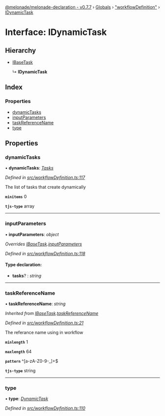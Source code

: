 [@melonade/melonade-declaration - v0.7.7](../README.md) › [Globals](../globals.md) › ["workflowDefinition"](../modules/_workflowdefinition_.md) › [IDynamicTask](_workflowdefinition_.idynamictask.md)

# Interface: IDynamicTask

## Hierarchy

* [IBaseTask](_workflowdefinition_.ibasetask.md)

  ↳ **IDynamicTask**

## Index

### Properties

* [dynamicTasks](_workflowdefinition_.idynamictask.md#dynamictasks)
* [inputParameters](_workflowdefinition_.idynamictask.md#inputparameters)
* [taskReferenceName](_workflowdefinition_.idynamictask.md#taskreferencename)
* [type](_workflowdefinition_.idynamictask.md#type)

## Properties

###  dynamicTasks

• **dynamicTasks**: *[Tasks](../modules/_workflowdefinition_.md#tasks)*

*Defined in [src/workflowDefinition.ts:117](https://github.com/devit-tel/melonade-declaration/blob/4a3ce57/src/workflowDefinition.ts#L117)*

The list of tasks that create dynamically

**`minitems`** 0

**`tjs-type`** array

___

###  inputParameters

• **inputParameters**: *object*

*Overrides [IBaseTask](_workflowdefinition_.ibasetask.md).[inputParameters](_workflowdefinition_.ibasetask.md#inputparameters)*

*Defined in [src/workflowDefinition.ts:118](https://github.com/devit-tel/melonade-declaration/blob/4a3ce57/src/workflowDefinition.ts#L118)*

#### Type declaration:

* **tasks**? : *string*

___

###  taskReferenceName

• **taskReferenceName**: *string*

*Inherited from [IBaseTask](_workflowdefinition_.ibasetask.md).[taskReferenceName](_workflowdefinition_.ibasetask.md#taskreferencename)*

*Defined in [src/workflowDefinition.ts:21](https://github.com/devit-tel/melonade-declaration/blob/4a3ce57/src/workflowDefinition.ts#L21)*

The referance name using in workflow

**`minlength`** 1

**`maxlength`** 64

**`pattern`** ^[a-zA-Z0-9-_]+$

**`tjs-type`** string

___

###  type

• **type**: *[DynamicTask](../enums/_task_.tasktypes.md#dynamictask)*

*Defined in [src/workflowDefinition.ts:110](https://github.com/devit-tel/melonade-declaration/blob/4a3ce57/src/workflowDefinition.ts#L110)*
